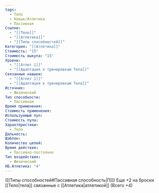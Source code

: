 ```yaml
---
tags:
  - Тело
  - Навык/Атлетика
  - Пассивная
Ссылки:
  - "[[Тело]]"
  - "[[Атлетика]]"
  - "[[Типы способностей]]"
Категория: "[[Атлетика]]"
Стоимость: "15"
Стоимость выкупа: "15"
Уровни:
  - "[[Атлет 1]]"
  - "[[Адаптация к тренировкам Тела]]"
Связанные навыки:
  - "[[Атлет 1]]"
  - "[[Адаптация к тренировкам Тела]]"
Источник:
  - Физический
Тип способности:
  - Пассивная
Время применения: 
Стоимость применения: 
Используемый пул: 
Стоимость пула: 
Характеристики:
  - Тело
Дальность: 
Шаблон: 
Количество целей: 
Время действия:
  - Пассивно-постоянно
Тип воздействия:
  - Физический
НБ.Атлетика: "4"
---
```

([[Типы способностей#Пассивная способность|П]]) Еще +2 на броски [[Тело|тела]] связанные с [[Атлетика|атлетикой]] (Всего +4)
